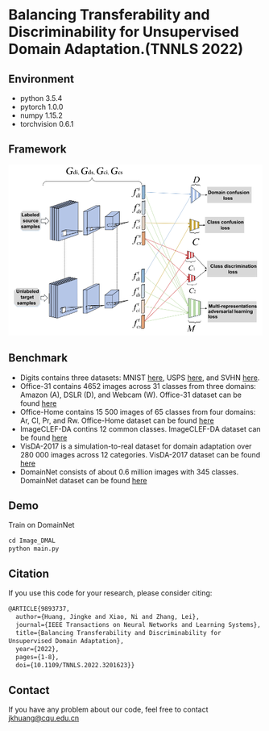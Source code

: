 # Balancing Transferability and Discriminability for Unsupervised Domain Adaptation.(TNNLS 2022)
## Environment
* python   3.5.4  
* pytorch  1.0.0  
* numpy    1.15.2  
* torchvision  0.6.1  

## Framework
![image](https://github.com/J-k-Huang/DMAL/blob/main/framework.png)
## Benchmark
* Digits contains three datasets: MNIST [here](https://github.com/thuml/CDAN/tree/master/data), USPS [here](https://github.com/thuml/CDAN/tree/master/data), and SVHN [here](https://drive.google.com/file/d/1Y0wT_ElbDcnFxtu25MB74npURwwijEdT/view). 
* Office-31 contains 4652 images across 31 classes from three domains: Amazon (A), DSLR (D), and Webcam (W). Office-31 dataset can be found [here](https://faculty.cc.gatech.edu/~judy/domainadapt/)
* Office-Home contains 15 500 images of 65 classes from four domains: Ar, Cl, Pr, and Rw. Office-Home dataset can be found [here](https://www.hemanthdv.org/officeHomeDataset.html)
* ImageCLEF-DA contins 12 common classes. ImageCLEF-DA dataset can be found [here](https://www.imageclef.org/2014/adaptation)
* VisDA-2017 is a simulation-to-real dataset for domain adaptation over 280 000 images across 12 categories. VisDA-2017 dataset can be found [here](https://github.com/VisionLearningGroup/taskcv-2017-public)
* DomainNet consists of about 0.6 million images with 345 classes. DomainNet dataset can be found [here](http://ai.bu.edu/M3SDA/)  
## Demo  
Train on DomainNet 
```  
cd Image_DMAL
python main.py
```
## Citation  
If you use this code for your research, please consider citing:
```
@ARTICLE{9893737,
  author={Huang, Jingke and Xiao, Ni and Zhang, Lei},
  journal={IEEE Transactions on Neural Networks and Learning Systems}, 
  title={Balancing Transferability and Discriminability for Unsupervised Domain Adaptation}, 
  year={2022},
  pages={1-8},
  doi={10.1109/TNNLS.2022.3201623}}  
```
## Contact  
If you have any problem about our code, feel free to contact jkhuang@cqu.edu.cn
